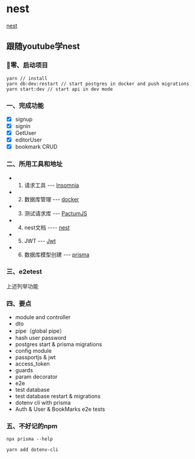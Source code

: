 # nest
[nest](https://www.youtube.com/watch?v=GHTA143_b-s)
## 跟随youtube学nest


### 🚀零、启动项目

```shell
yarn // install
yarn db:dev:restart // start postgres in docker and push migrations
yarn start:dev // start api in dev mode
```

### 一、完成功能
- [x] signup
- [x] signin
- [x] GetUser
- [x] editorUser
- [x] bookmark CRUD

### 二、所用工具和地址


- 1. 请求工具 ---  [Insomnia](https://insomnia.rest/download)
- 2. 数据库管理  ---  [docker](https://www.docker.com/products/docker-desktop/)
- 3. 测试请求库 --- [PactumJS](https://pactumjs.github.io/introduction/quick-start.html#system-requirements)
- 4. nest文档 ---- [nest](https://docs.nestjs.com/)
- 5. JWT --- [Jwt](https://jwt.io/)
- 6. 数据库模型创建 --- [prisma](https://www.prisma.io/docs/concepts/components/prisma-client)

### 三、e2etest

上述列举功能


### 四、要点

- module and controller
- dto
- pipe（global pipe）
- hash user password
- postgres start & prisma migrations
- config module
- passportjs & jwt
- access_token
- guards
- param decorator
- e2e 
- test database
- test database restart & migrations
- dotenv cli with prisma
- Auth & User & BookMarks e2e tests

### 五、不好记的npm

```shell
npx prisma --help

yarn add dotenv-cli
```
